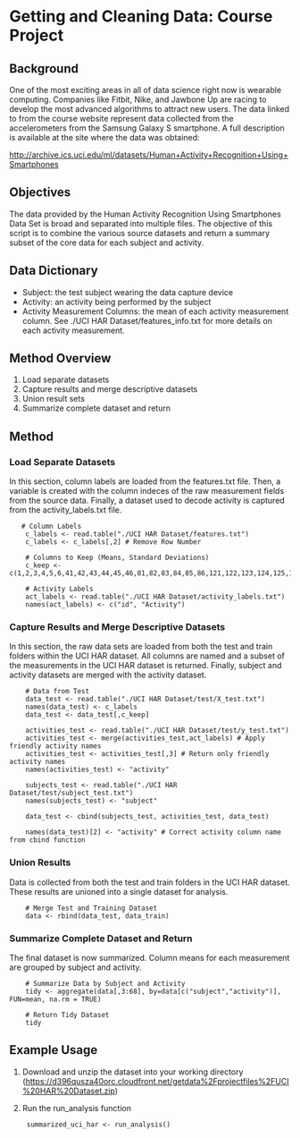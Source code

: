# Getting and Cleaning Data: Course Project

## Background
One of the most exciting areas in all of data science right now is wearable computing. Companies like Fitbit, Nike, and Jawbone Up are racing to develop the most advanced algorithms to attract new users. The data linked to from the course website represent data collected from the accelerometers from the Samsung Galaxy S smartphone. A full description is available at the site where the data was obtained: 

http://archive.ics.uci.edu/ml/datasets/Human+Activity+Recognition+Using+Smartphones

## Objectives
The data provided by the Human Activity Recognition Using Smartphones Data Set is broad and separated into multiple files.  The objective of this script is to combine the various source datasets and return a summary subset of the core data for each subject and activity.

## Data Dictionary
- Subject: the test subject wearing the data capture device
- Activity: an activity being performed by the subject
- Activity Measurement Columns: the mean of each activity measurement column. See ./UCI HAR Dataset/features_info.txt for more details on each activity measurement.

## Method Overview
1. Load separate datasets
2. Capture results and merge descriptive datasets
3. Union result sets
4. Summarize complete dataset and return

## Method
### Load Separate Datasets
In this section, column labels are loaded from the features.txt file.  Then, a variable is created with the column indeces of the raw measurement fields from the source data.  Finally, a dataset used to decode activity is captured from the activity_labels.txt file.

       # Column Labels
        c_labels <- read.table("./UCI HAR Dataset/features.txt")
        c_labels <- c_labels[,2] # Remove Row Number
        
        # Columns to Keep (Means, Standard Deviations)
        c_keep <- c(1,2,3,4,5,6,41,42,43,44,45,46,81,82,83,84,85,86,121,122,123,124,125,126,161,162,163,164,165,166,201,202,214,215,227,228,240,241,253,254,266,267,268,269,270,271,345,346,347,348,349,350,424,425,426,427,428,429,503,504,516,517,529,530,542,543)
        
        # Activity Labels
        act_labels <- read.table("./UCI HAR Dataset/activity_labels.txt")
        names(act_labels) <- c("id", "Activity")

### Capture Results and Merge Descriptive Datasets
In this section, the raw data sets are loaded from both the test and train folders within the UCI HAR dataset.  All columns are named and a subset of the measurements in the UCI HAR dataset is returned.  Finally, subject and activity datasets are merged with the activity dataset.

        # Data from Test
        data_test <- read.table("./UCI HAR Dataset/test/X_test.txt")
        names(data_test) <- c_labels
        data_test <- data_test[,c_keep]
        
        activities_test <- read.table("./UCI HAR Dataset/test/y_test.txt")
        activities_test <- merge(activities_test,act_labels) # Apply friendly activity names
        activities_test <- activities_test[,3] # Return only friendly activity names
        names(activities_test) <- "activity"
        
        subjects_test <- read.table("./UCI HAR Dataset/test/subject_test.txt")
        names(subjects_test) <- "subject"
        
        data_test <- cbind(subjects_test, activities_test, data_test)

        names(data_test)[2] <- "activity" # Correct activity column name from cbind function
        
### Union Results
Data is collected from both the test and train folders in the UCI HAR dataset.  These results are unioned into a single dataset for analysis.

        # Merge Test and Training Dataset
        data <- rbind(data_test, data_train)

### Summarize Complete Dataset and Return
The final dataset is now summarized.  Column means for each measurement are grouped by subject and activity.

        # Summarize Data by Subject and Activity
        tidy <- aggregate(data[,3:68], by=data[c("subject","activity")], FUN=mean, na.rm = TRUE)
        
        # Return Tidy Dataset
        tidy

## Example Usage
1. Download and unzip the dataset into your working directory (https://d396qusza40orc.cloudfront.net/getdata%2Fprojectfiles%2FUCI%20HAR%20Dataset.zip)
2. Run the run_analysis function

        summarized_uci_har <- run_analysis()